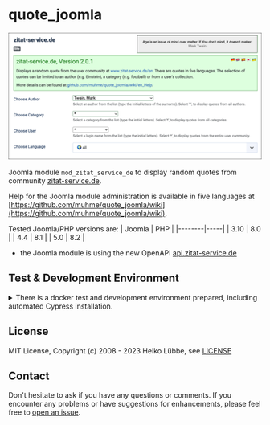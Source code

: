 # quote_joomla

![Joomla module mod_zitat_service_de configuration screen shot](images/quote_joomla.png)

Joomla module `mod_zitat_service_de` to display random quotes from community [zitat-service.de](https://www.zitat-service.de).

Help for the Joomla module administration is available in five languages at [https://github.com/muhme/quote_joomla/wiki](https://github.com/muhme/quote_joomla/wiki).

Tested Joomla/PHP versions are:
| Joomla | PHP |
|--------|-----|
| 3.10   | 8.0 |
| 4.4    | 8.1 |
| 5.0    | 8.2 |

* the Joomla module is using the new OpenAPI [api.zitat-service.de](https://api.zitat-service.de/)

## Test & Development Environment
<details>
  <summary>There is a docker test and development environment prepared, including automated Cypress installation.</summary>

### Docker Containers

There is a Docker based test and development environment prepared:

```
host$ git clone https://github.com/muhme/quote_joomla
host$ cd quote_joomla
host$ docker compose up -d
```

Six Docker containers are running:

```
host$ docker ps
IMAGE                   PORTS                  NAMES
mysql                   3306/tcp, 33060/tcp    quote_joomla_mysql
phpmyadmin/phpmyadmin   0.0.0.0:2001->80/tcp   quote_joomla_mysqladmin
joomla:3                0.0.0.0:2003->80/tcp   quote_joomla_3
joomla:4                0.0.0.0:2004->80/tcp   quote_joomla_4
joomla:5.0              0.0.0.0:2005->80/tcp   quote_joomla_5
cypress/included        0.0.0.0:2080->80/tcp   quote_joomla_cypress
```

Available Ports are:
- http://localhost:2001 – phpMyAdmin (database user root/root)
- http://localhost:2003 – Joomla 3, ready for installation
- http://localhost:2004 – Joomla 4, ready for installation
- http://localhost:2005 – Joomla 5, ready for installation

### Cypress

[Cypress](https://cypress.io) is used for running Joomla installation and for the automated end-to-end tests. This is described in detail in subfolder [test](./test/).

### Scripts

There are scripts prepared for a more pleasant and also faster development, see folder [scripts](./scripts/) and commented list of scripts there.

### Development

For development purposes, it is useful to synchronise the files from the host with the Joomla module inside the Docker container in order to test changes immediately. The current host folder is already mapped in the docker container as `/quote_joomla` for module installation. After installing the module, the mapped files can then be used directly with a symbolic link, e.g. for the Joomla 5 container:
```
host$ docker exec -it quote_joomla_5 bash
quote_joomla_5# cd /var/www/html/modules
quote_joomla_5# rm -r mod_zitat_service_de
quote_joomla_5# ln -s /quote_joomla mod_zitat_service_de
```

:point_right: The script `scripts/exec.sh` not only runs an interactive shell within the container, but also creates this symbolic link.

> :warning: **Caution:** If you uninstall the module in Joomla after symbolic linking the module folder you delete all source files in your host folder! :point_right: Inside container, you have to delete symbolic link before.

</details>

## License

MIT License, Copyright (c) 2008 - 2023 Heiko Lübbe, see [LICENSE](LICENSE)

## Contact

Don't hesitate to ask if you have any questions or comments. If you encounter any problems or have suggestions for enhancements, please feel free to [open an issue](../../issues).
